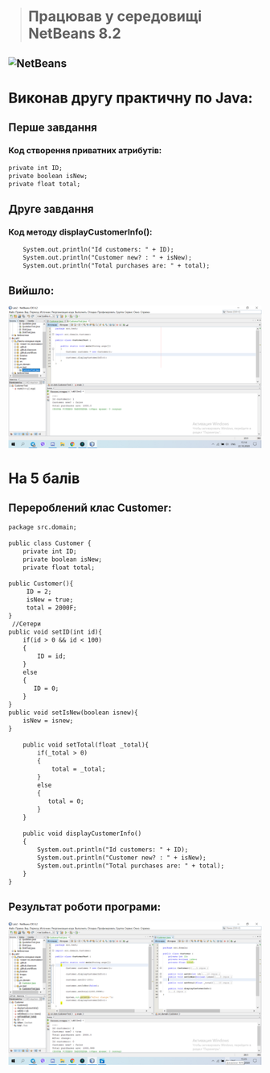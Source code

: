 > # Працював у середовищі NetBeans 8.2

![NetBeans](https://upload.wikimedia.org/wikipedia/commons/9/98/Apache_NetBeans_Logo.svg)
-----
# Виконав другу практичну по Java:
## Перше завдання 
### Код створення приватних атрибутів:
    private int ID;
    private boolean isNew;
    private float total;
 
## Друге завдання
### Код методу displayCustomerInfo():
        System.out.println("Id customers: " + ID);
        System.out.println("Customer new? : " + isNew);
        System.out.println("Total purchases are: " + total);
## Вийшло:
![img](https://github.com/ppc-ntu-khpi/34---classes-and-modifiers-tratata2003/blob/main/Solution/done.png)


# На 5 балів
## Перероблений клас Customer:
   
    package src.domain;

    public class Customer {
        private int ID;
        private boolean isNew;
        private float total;
    
    public Customer(){
         ID = 2;
         isNew = true;
         total = 2000F;
    }
     //Сетери  
    public void setID(int id){
        if(id > 0 && id < 100)
        {
            ID = id;
        }
        else
        {
           ID = 0; 
        }
    }
    public void setIsNew(boolean isnew){
        isNew = isnew;
    }
    
        public void setTotal(float _total){
            if(_total > 0)
            {
                total = _total;
            }
            else
            {
               total = 0; 
            }
        }
    
        public void displayCustomerInfo()
        {
            System.out.println("Id customers: " + ID);
            System.out.println("Customer new? : " + isNew);
            System.out.println("Total purchases are: " + total);
        }
    }
## Результат роботи програми:
![img](https://github.com/ppc-ntu-khpi/34---classes-and-modifiers-tratata2003/blob/main/Solution/advanced.png)
